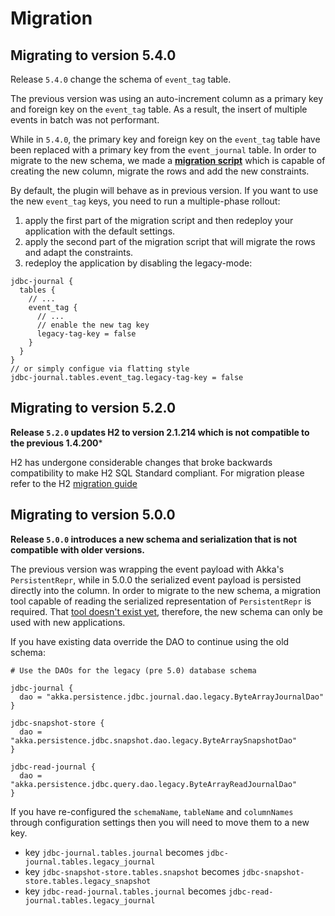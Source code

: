 # Migration

## Migrating to version 5.4.0

Release `5.4.0` change the schema of `event_tag` table.

The previous version was using an auto-increment column as a primary key and foreign key on the `event_tag` table. As a result, the insert of multiple events in batch was not performant.

While in `5.4.0`, the primary key and foreign key on the `event_tag` table have been replaced with a primary key from the `event_journal` table. In order to migrate to the new schema, we made a [**migration script**](https://github.com/akka/akka-persistence-jdbc/tree/master/core/src/main/resources/schema) which is capable of creating the new column, migrate the rows and add the new constraints.

By default, the plugin will behave as in previous version. If you want to use the new `event_tag` keys, you need to run a multiple-phase rollout:

1. apply the first part of the migration script and then redeploy your application with the default settings.
2. apply the second part of the migration script that will migrate the rows and adapt the constraints.
3. redeploy the application by disabling the legacy-mode:

```config
jdbc-journal {
  tables {
    // ...
    event_tag {
      // ...
      // enable the new tag key
      legacy-tag-key = false
    } 
  }
}
// or simply configue via flatting style
jdbc-journal.tables.event_tag.legacy-tag-key = false
```


## Migrating to version 5.2.0

**Release `5.2.0` updates H2 to version 2.1.214 which is not compatible to the previous 1.4.200***

H2 has undergone considerable changes that broke backwards compatibility to make H2 SQL Standard compliant.
For migration please refer to the H2 [migration guide](https://www.h2database.com/html/migration-to-v2.html)


## Migrating to version 5.0.0

**Release `5.0.0` introduces a new schema and serialization that is not compatible with older versions.** 

The previous version was wrapping the event payload with Akka's `PersistentRepr`, while in 5.0.0 the serialized event payload is persisted directly into the column. In order to migrate to the new schema, a migration tool capable of reading the serialized representation of `PersistentRepr` is required. That [tool doesn't exist yet](https://github.com/akka/akka-persistence-jdbc/issues/317), therefore, the new schema can only be used with new applications.

If you have existing data override the DAO to continue using the old schema:

```hocon
# Use the DAOs for the legacy (pre 5.0) database schema

jdbc-journal {
  dao = "akka.persistence.jdbc.journal.dao.legacy.ByteArrayJournalDao"
}

jdbc-snapshot-store {
  dao = "akka.persistence.jdbc.snapshot.dao.legacy.ByteArraySnapshotDao"
}

jdbc-read-journal {
  dao = "akka.persistence.jdbc.query.dao.legacy.ByteArrayReadJournalDao"
}
```

If you have re-configured the `schemaName`, `tableName` and `columnNames` through configuration settings then you will need to move them to a new key.

* key `jdbc-journal.tables.journal` becomes `jdbc-journal.tables.legacy_journal`
* key `jdbc-snapshot-store.tables.snapshot` becomes `jdbc-snapshot-store.tables.legacy_snapshot`
* key `jdbc-read-journal.tables.journal` becomes `jdbc-read-journal.tables.legacy_journal`
